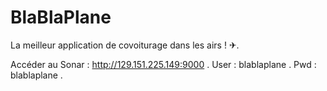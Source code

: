 # BlaBlaPlane
La meilleur application de covoiturage dans les airs ! ✈. 

Accéder au Sonar : http://129.151.225.149:9000 .
  User : blablaplane  .
  Pwd  : blablaplane .
